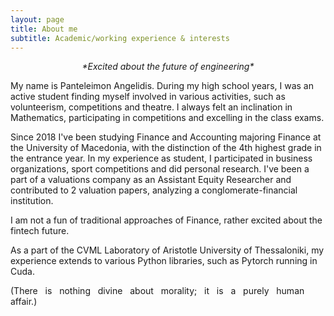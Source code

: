 ```yaml
---
layout: page
title: About me
subtitle: Academic/working experience & interests
---
```

<div align="center">
  <i> *Excited about the future of engineering* </i>
</div>


My name is Panteleimon Angelidis. During my high school years, I was an active student finding myself involved in various activities, such as volunteerism, competitions and theatre. I always felt an inclination in Mathematics, participating in competitions and excelling in the class exams. 

Since 2018 I've been studying Finance and Accounting majoring Finance at the University of Macedonia, with the distinction of the 4th highest grade in the entrance year. In my experience as student, I participated in business organizations, sport competitions and did personal research. I've been a part of a valuations company as an Assistant Equity Researcher and contributed to 2 valuation papers, analyzing a conglomerate-financial institution.

I am not a fun of traditional approaches of Finance, rather excited about the fintech future.

As a part of the CVML Laboratory of Aristotle University of Thessaloniki, my experience extends to various Python libraries, such as Pytorch running in Cuda. 

(There &nbsp; is &nbsp; nothing &nbsp; divine &nbsp; about &nbsp; morality; &nbsp; it &nbsp; is &nbsp; a &nbsp; purely &nbsp; human &nbsp; affair.)






